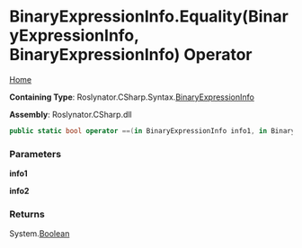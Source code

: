 # BinaryExpressionInfo\.Equality\(BinaryExpressionInfo, BinaryExpressionInfo\) Operator

[Home](../../../../../README.md)

**Containing Type**: Roslynator\.CSharp\.Syntax\.[BinaryExpressionInfo](../README.md)

**Assembly**: Roslynator\.CSharp\.dll

```csharp
public static bool operator ==(in BinaryExpressionInfo info1, in BinaryExpressionInfo info2)
```

### Parameters

**info1**

**info2**

### Returns

System\.[Boolean](https://docs.microsoft.com/en-us/dotnet/api/system.boolean)

